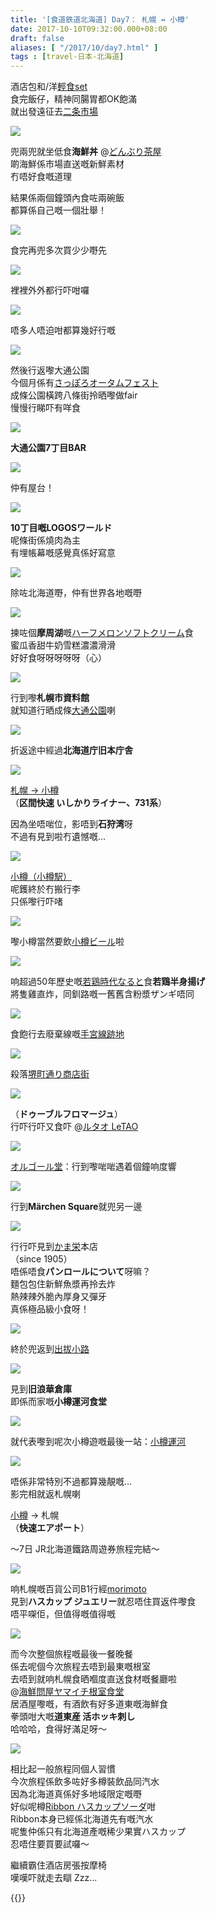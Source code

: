 ```yaml
---
title: '[食道鉄道北海道] Day7： 札幌 ↔ 小樽'
date: 2017-10-10T09:32:00.000+08:00
draft: false
aliases: [ "/2017/10/day7.html" ]
tags : [travel-日本-北海道]
---
```


酒店包和/洋[輕食set](https://hidie.net/hokkaido7a/)  
食完飯仔，精神同腸胃都OK飽滿  
就出發遠征去[二条市場](https://hidie.net/hokkaido7c/)  

![](/images/hokkaido7b.jpg)

兜兩兜就坐低食**海鮮丼** @[どんぶり茶屋](https://hidie.net/hokkaido7b/)  
啲海鮮係市場直送嘅新鮮素材  
冇唔好食嘅道理  
  
結果係兩個鐘頭內食咗兩碗飯  
都算係自己嘅一個壯舉！  

![](/images/hokkaido7c1.jpg)

食完再兜多次買少少嘢先  

![](/images/hokkaido7c2.jpg)

裡裡外外都行吓咁囉  

![](/images/hokkaido7c.jpg)

唔多人唔迫咁都算幾好行嘅  

![](/images/hokkaido7d1.jpg)

然後行返嚟大通公園  
今個月係有[さっぽろオータムフェスト](https://hidie.net/hokkaido7d/)  
成條公園橫跨八條街拎晒嚟做fair  
慢慢行睇吓有咩食  

![](/images/hokkaido7d2.jpg)

**大通公園7丁目BAR**  

![](/images/hokkaido7d3.jpg)

仲有屋台！  

![](/images/hokkaido7d4.jpg)

**10丁目嘅LOGOSワールド**  
呢條街係燒肉為主  
有埋帳幕嘅感覺真係好寫意  

![](/images/hokkaido7d5.jpg)

除咗北海道嘢，仲有世界各地嘅嘢  

![](/images/hokkaido7e.jpg)

揀咗個**摩周湖**嘅[ハーフメロンソフトクリーム](https://hidie.net/hokkaido7e/)食  
蜜瓜香甜牛奶雪糕濃濃滑滑  
好好食呀呀呀呀呀（心）  

![](/images/hokkaido7f0.jpg)

行到嚟**札幌市資料館**  
就知道行晒成條[大通公園](https://hidie.net/hokkaido7f/)喇  

![](/images/hokkaido7f.jpg)

折返途中經過**北海道庁旧本庁舎**  

![](/images/hokkaido7g.jpg)

[札幌 → 小樽](https://hidie.net/hokkaido7g/)  
（**区間快速 いしかりライナー、731系**）  
  
因為坐唔啱位，影唔到**石狩湾**呀  
不過有見到啦冇遺憾嘅...  

![](/images/hokkaido7h.jpg)

[小樽（小樽駅）](https://hidie.net/hokkaido7h/)  
呢鑊終於冇搬行李  
只係嚟行吓啫  

![](/images/hokkaido7i.jpg)

嚟小樽當然要飲[小樽ビール](https://hidie.net/hokkaido7i/)啦  

![](/images/hokkaido7j.jpg)

响超過50年歷史嘅[若鶏時代なると](https://hidie.net/hokkaido7j/)食**若鶏半身揚げ**  
將隻雞直炸，同釧路嘅一舊舊含粉漿ザンギ唔同  

![](/images/hokkaido7l.jpg)

食飽行去廢棄線嘅[手宮線跡地](https://hidie.net/hokkaido7l/)  

![](/images/hokkaido7n.jpg)

殺落[堺町通り商店街](https://hidie.net/hokkaido7n/)  

![](/images/hokkaido7o.jpg)

（**ドゥーブルフロマージュ**）  
行吓行吓又食吓 @[ルタオ LeTAO](https://hidie.net/hokkaido7o/)  

![](/images/hokkaido7p0.jpg)

[オルゴール堂](https://hidie.net/hokkaido7o/)：行到嚟啱啱遇着個鐘响度響  

![](/images/hokkaido7p.jpg)

行到**Märchen Square**就兜另一邊  

![](/images/hokkaido7q.jpg)

行行吓見到[かま栄](https://hidie.net/hokkaido7q/)本店  
（since 1905）  
唔係唔食**パンロールについて**呀嘛？  
麵包包住新鮮魚漿再拎去炸  
熱辣辣外脆內厚身又彈牙  
真係極品級小食呀！  

![](/images/hokkaido7r.jpg)

終於兜返到[出拔小路](https://hidie.net/hokkaido7r/)  

![](/images/hokkaido7s1.jpg)

見到**旧浪華倉庫**  
即係而家嘅**小樽運河食堂**  

![](/images/hokkaido7s.jpg)

就代表嚟到呢次小樽遊嘅最後一站：[小樽運河](https://hidie.net/hokkaido7s/)  

![](/images/hokkaido7s2.jpg)

唔係非常特別不過都算幾靚嘅...  
影完相就返札幌喇  
  
[小樽](https://hidie.net/hokkaido7t/) → 札幌  
（**快速エアポート**）  
  
～7日 JR北海道鐵路周遊券旅程完結～  
  
  

![](/images/hokkaido7u.jpg)

响札幌嘅百貨公司B1行經[morimoto](https://hidie.net/hokkaido7u/)  
見到**ハスカップ ジュエリー**就忍唔住買返件嚟食  
唔平㗎佢，但值得嘅值得嘅  

![](/images/hokkaido7v.jpg)

而今次整個旅程嘅最後一餐晚餐  
係去呢個今次旅程去唔到最東嘅根室  
去唔到就响札幌食晒嗰度直送食材嘅餐廳啦  
@[海鮮問屋ヤマイチ根室食堂](https://hidie.net/hokkaido7v/)  
居酒屋嚟嘅，有酒飲有好多道東嘅海鮮食  
拳頭咁大嘅**道東産 活ホッキ刺し**  
哈哈哈，食得好滿足呀～  

![](/images/hokkaido7w.jpg)

相比起一般旅程同個人習慣  
今次旅程係飲多咗好多樽裝飲品同汽水  
因為北海道真係好多地域限定嘅嘢  
好似呢樽[Ribbon ハスカップソーダ](https://hidie.net/hokkaido7w/)咁  
Ribbon本身已經係北海道先有嘅汽水  
呢隻仲係只有北海道產嘅稀少果實ハスカップ  
忍唔住要買要試囉～  
  
  
繼續霸住酒店房張按摩椅  
嘆嘆吓就走去瞓 Zzz...  
  
  
{{<hokkaido>}}
